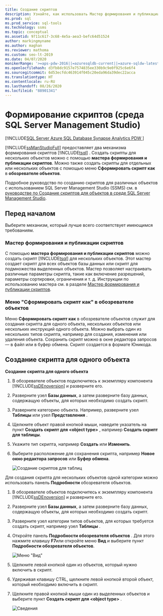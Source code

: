```yaml
---
title: Создание скриптов
description: Узнайте, как использовать Мастер формирования и публикации скриптов для создания скриптов Transact-SQL для нескольких объектов и как использовать меню "Скрипт" в обозревателе объектов для создания скриптов для отдельных или нескольких объектов.
ms.prod: sql
ms.prod_service: sql-tools
ms.technology: ssms
ms.topic: conceptual
ms.assetid: 9711c617-3c68-4e5a-aea3-befc64d51524
author: markingmyname
ms.author: maghan
ms.reviewer: mathoma
ms.custom: seo-lt-2019
ms.date: 04/07/2020
monikerRange: '>=aps-pdw-2016||=azuresqldb-current||=azure-sqldw-latest||>=sql-server-2016||=sqlallproducts-allversions||>=sql-server-linux-2017||=azuresqldb-mi-current'
ms.openlocfilehash: d3fb8dc9157e7574835ee330b9c9e0f925c6e6f4
ms.sourcegitcommit: 6d53ecfdc463914f045c20eda96da39dec22acca
ms.translationtype: HT
ms.contentlocale: ru-RU
ms.lasthandoff: 08/26/2020
ms.locfileid: "88901341"
---
```

# <a name="generate-scripts-sql-server-management-studio"></a>Формирование скриптов (среда SQL Server Management Studio)

[!INCLUDE[SQL Server Azure SQL Database Synapse Analytics PDW ](../../includes/applies-to-version/sql-asdb-asdbmi-asa-pdw.md)]

[!INCLUDE[ssManStudioFull](../../includes/ssmanstudiofull-md.md)] предоставляет два механизма формирования скриптов [!INCLUDE[tsql](../../includes/tsql-md.md)] . Создать скрипты для нескольких объектов можно с помощью **мастера формирования и публикации скриптов**. Можно также создать скрипты для отдельных или нескольких объектов с помощью меню **Сформировать скрипт как** в **обозревателе объектов**.

Подробное руководство по созданию скриптов для различных объектов с использованием SQL Server Management Studio (SSMS) см. в [руководстве по Создание скриптов для объектов в среде SQL Server Management Studio](https://docs.microsoft.com/sql/ssms/tutorials/scripting-ssms).

## <a name="before-you-begin"></a>Перед началом

Выберите механизм, который лучше всего соответствует имеющимся требованиям. 

###  <a name="generate-and-publish-scripts-wizard"></a><a name="GenPubScriptWiz"></a> Мастер формирования и публикации скриптов

С помощью **мастера формирования и публикации скриптов** можно создать скрипт [!INCLUDE[tsql](../../includes/tsql-md.md)] для нескольких объектов. Этот мастер создает скрипт для всех объектов базы данных или скрипт для подмножества выделенных объектов. Мастер позволяет настраивать различные параметры скрипта, такие как включение разрешений, параметры сортировки, ограничения и т. д. Инструкции по использованию мастера см. в разделе [Мастер формирования и публикации скриптов](../../relational-databases/scripting/generate-and-publish-scripts-wizard.md).
  
### <a name="object-explorer-script-as-menu"></a><a name="OEScriptAsMenu"></a> Меню "Сформировать скрипт как" в обозревателе объектов

Меню **Сформировать скрипт как** в обозревателе объектов служит для создания скрипта для одного объекта, нескольких объектов или нескольких инструкций одного объекта. Можно выбрать один из нескольких типов скрипта, например для создания, изменения или удаления объекта. Сохранить скрипт можно в окне редактора запросов — в файл или в буфер обмена. Скрипт создается в формате Юникода.

## <a name="to-generate-a-script-of-a-single-object"></a><a name="ScriptSingleObject"></a> Создание скрипта для одного объекта

**Создание скрипта для одного объекта**

1. В обозревателе объектов подключитесь к экземпляру компонента [!INCLUDE[ssDEnoversion](../../includes/ssdenoversion-md.md)] и разверните его.

2. Разверните узел **Базы данных**, а затем разверните базу данных, содержащую объекты, для которых необходимо создать скрипт.

3. Разверните категорию объекта. Например, разверните узел **Таблицы** или узел **Представления** .

4. Щелкните объект правой кнопкой мыши, наведите указатель на пункт **Создать скрипт для \<object type>** , например **Создать скрипт для таблицы**.

5. Укажите тип скрипта, например **Создать** или **Изменить**.

6. Выберите расположение для сохранения скрипта, например **Новое окно редактора запросов** или **Буфер обмена**.

    ![Создание скриптов для таблиц](media/generate-scripts-sql-server-management-studio/script-table.png)

Для создания скрипта для нескольких объектов одной категории можно использовать панель **Подробности** обозревателя объектов.

1. В обозревателе объектов подключитесь к экземпляру компонента [!INCLUDE[ssDEnoversion](../../includes/ssdenoversion-md.md)] и разверните его.

2. Разверните узел **Базы данных**, а затем разверните базу данных, содержащую объекты, для которых необходимо создать скрипт.

3. Разверните узел категории типов объектов, для которых требуется создать скрипт, например узел **Таблицы** .

4. Откройте панель **Подробности обозревателя объектов** . Для этого нажмите клавишу **F7**или откройте меню **Вид** и выберите пункт **Подробности обозревателя объектов**.

    ![Меню "Вид"](media/generate-scripts-sql-server-management-studio/object-explorer-details-view-menu.png)

5. Щелкните левой кнопкой один из объектов, который нужно включить в скрипт.

6. Удерживая клавишу CTRL, щелкните левой кнопкой второй объект, который необходимо включить в скрипт.

7. Щелкните правой кнопкой мыши один из выделенных объектов и выберите пункт **Создать скрипт для \<object type>** .

    ![Сведения](media/generate-scripts-sql-server-management-studio/object-explorer-details.png)